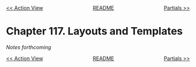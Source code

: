 <div>
<div style='float: left'><a href='ch116-action-view.md'>&lt;&lt; Action View</a></div>
<div style='float: right'><a href='ch118-partials.md'>Partials &gt;&gt;</a></div>
<div style='float: inline-auto;text-align:center'><a href='README.md'>README</a></div>
<div style="clear: both"></div>
</div>

# Chapter 117. Layouts and Templates

*Notes forthcoming*

<div>
<div style='float: left'><a href='ch116-action-view.md'>&lt;&lt; Action View</a></div>
<div style='float: right'><a href='ch118-partials.md'>Partials &gt;&gt;</a></div>
<div style='float: inline-auto;text-align:center'><a href='README.md'>README</a></div>
<div style="clear: both"></div>
</div>